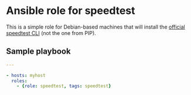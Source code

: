 # Ansible role for speedtest

This is a simple role for Debian-based machines that will install the [official speedtest CLI](https://www.speedtest.net/apps/cli) (not the one from PIP).

## Sample playbook

```yaml
---

- hosts: myhost
  roles:
    - {role: speedtest, tags: speedtest}
```
